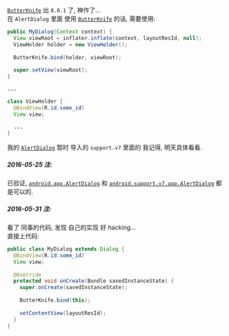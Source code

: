[`ButterKnife`][ButterKnife] 出 `8.0.1` 了, 神作了...  
在 `AlertDialog` 里面 使用 [`ButterKnife`][ButterKnife] 的话, 需要使用:  

``` java
public MyDialog(Context context) {
  View viewRoot = inflater.inflate(context, layoutResId, null);
  ViewHolder holder = new ViewHolder();
  
  ButterKnife.bind(holder, viewRoot);
  
  super.setView(viewRoot);
}

...

class ViewHolder {
  @BindView(R.id.some_id)
  View view;
  
  ...
}
```

我的 [`AlertDialog`][supportV7AlertDialog] 暂时 导入的 `support.v7` 里面的 我记得, 明天具体看看.  

##### 2016-05-25 注:  
已验证, [`android.app.AlertDialog`][AlertDialog] 和 [`android.support.v7.app.AlertDialog`][supportV7AlertDialog] 都是可以的.  

[ButterKnife]: https://github.com/JakeWharton/butterknife
[AlertDialog]: https://developer.android.com/reference/android/app/AlertDialog.html
[supportV7AlertDialog]: https://developer.android.com/reference/android/support/v7/app/AlertDialog.html

##### 2016-05-31 注:  
看了 同事的代码, 发现 自己的实现 好 hacking...  
直接上代码:  
``` java
public class MyDialog extends Dialog {
  @BindView(R.id.some_id)
  View view;
  
  @Override
  protected void onCreate(Bundle savedInstanceState) {
    super.onCreate(savedInstanceState);
    
    ButterKnife.bind(this);
    
    setContentView(layoutResId);
  }
}
```
